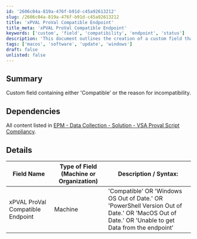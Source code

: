 ```yaml
---
id: '2606c04a-819a-476f-b91d-c45a92613212'
slug: /2606c04a-819a-476f-b91d-c45a92613212
title: 'xPVAL ProVal Compatible Endpoint'
title_meta: 'xPVAL ProVal Compatible Endpoint'
keywords: ['custom', 'field', 'compatibility', 'endpoint', 'status']
description: 'This document outlines the creation of a custom field that indicates whether an endpoint is compatible or provides reasons for incompatibility, including various conditions such as outdated operating systems or PowerShell versions.'
tags: ['macos', 'software', 'update', 'windows']
draft: false
unlisted: false
---
```


## Summary

Custom field containing either 'Compatible' or the reason for incompatibility.

## Dependencies

All content listed in [EPM - Data Collection - Solution - VSA Proval Script Compliancy](/docs/9ec556eb-e7b8-410d-8f03-0dcb0a8b549b).

## Details

| Field Name                               | Type of Field (Machine or Organization) | Description / Syntax:                                                                                                   |
|------------------------------------------|-----------------------------------------|--------------------------------------------------------------------------------------------------------------------------|
| xPVAL ProVal Compatible Endpoint         | Machine                                 | 'Compatible' OR 'Windows OS Out of Date.' OR 'PowerShell Version Out of Date.' OR 'MacOS Out of Date.' OR 'Unable to get Data from the endpoint'  |
